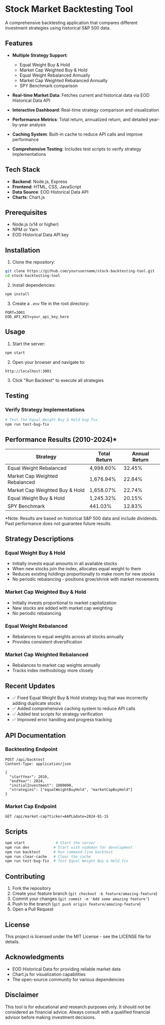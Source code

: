 # Stock Market Backtesting Tool

A comprehensive backtesting application that compares different investment strategies using historical S&P 500 data.

## Features

- **Multiple Strategy Support**:
  - Equal Weight Buy & Hold
  - Market Cap Weighted Buy & Hold
  - Equal Weight Rebalanced Annually
  - Market Cap Weighted Rebalanced Annually
  - SPY Benchmark comparison

- **Real-time Market Data**: Fetches current and historical data via EOD Historical Data API
- **Interactive Dashboard**: Real-time strategy comparison and visualization
- **Performance Metrics**: Total return, annualized return, and detailed year-by-year analysis
- **Caching System**: Built-in cache to reduce API calls and improve performance
- **Comprehensive Testing**: Includes test scripts to verify strategy implementations

## Tech Stack

- **Backend**: Node.js, Express
- **Frontend**: HTML, CSS, JavaScript
- **Data Source**: EOD Historical Data API
- **Charts**: Chart.js

## Prerequisites

- Node.js (v14 or higher)
- NPM or Yarn
- EOD Historical Data API key

## Installation

1. Clone the repository:
```bash
git clone https://github.com/yourusername/stock-backtesting-tool.git
cd stock-backtesting-tool
```

2. Install dependencies:
```bash
npm install
```

3. Create a `.env` file in the root directory:
```env
PORT=3001
EOD_API_KEY=your_api_key_here
```

## Usage

1. Start the server:
```bash
npm start
```

2. Open your browser and navigate to:
```
http://localhost:3001
```

3. Click "Run Backtest" to execute all strategies

## Testing

### Verify Strategy Implementations
```bash
# Test the Equal Weight Buy & Hold bug fix
npm run test-bug-fix
```

## Performance Results (2010-2024)*

| Strategy | Total Return | Annual Return |
|----------|--------------|---------------|
| Equal Weight Rebalanced | 4,998.60% | 32.45% |
| Market Cap Weighted Rebalanced | 1,676.94% | 22.84% |
| Market Cap Weighted Buy & Hold | 1,658.07% | 22.74% |
| Equal Weight Buy & Hold | 1,245.32% | 20.15% |
| SPY Benchmark | 441.03% | 12.83% |

*Note: Results are based on historical S&P 500 data and include dividends. Past performance does not guarantee future results.

## Strategy Descriptions

### Equal Weight Buy & Hold
- Initially invests equal amounts in all available stocks
- When new stocks join the index, allocates equal weight to them
- Reduces existing holdings proportionally to make room for new stocks
- No periodic rebalancing - positions grow/shrink with market movements

### Market Cap Weighted Buy & Hold
- Initially invests proportional to market capitalization
- New stocks are added with market cap weighting
- No periodic rebalancing

### Equal Weight Rebalanced
- Rebalances to equal weights across all stocks annually
- Provides consistent diversification

### Market Cap Weighted Rebalanced
- Rebalances to market cap weights annually
- Tracks index methodology more closely

## Recent Updates

- ✅ Fixed Equal Weight Buy & Hold strategy bug that was incorrectly adding duplicate stocks
- ✅ Added comprehensive caching system to reduce API calls
- ✅ Added test scripts for strategy verification
- ✅ Improved error handling and progress tracking

## API Documentation

### Backtesting Endpoint
```
POST /api/backtest
Content-Type: application/json

{
  "startYear": 2010,
  "endYear": 2024,
  "initialInvestment": 1000000,
  "strategies": ["equalWeightBuyHold", "marketCapBuyHold"]
}
```

### Market Cap Endpoint
```
GET /api/market-cap?ticker=AAPL&date=2024-01-15
```

## Scripts

```bash
npm start              # Start the server
npm run dev           # Start with nodemon for development
npm run backtest      # Run command-line backtest
npm run clear-cache   # Clear the cache
npm run test-bug-fix  # Test Equal Weight Buy & Hold fix
```

## Contributing

1. Fork the repository
2. Create your feature branch (`git checkout -b feature/amazing-feature`)
3. Commit your changes (`git commit -m 'Add some amazing feature'`)
4. Push to the branch (`git push origin feature/amazing-feature`)
5. Open a Pull Request

## License

This project is licensed under the MIT License - see the LICENSE file for details.

## Acknowledgments

- EOD Historical Data for providing reliable market data
- Chart.js for visualization capabilities
- The open-source community for various dependencies

## Disclaimer

This tool is for educational and research purposes only. It should not be considered as financial advice. Always consult with a qualified financial advisor before making investment decisions.